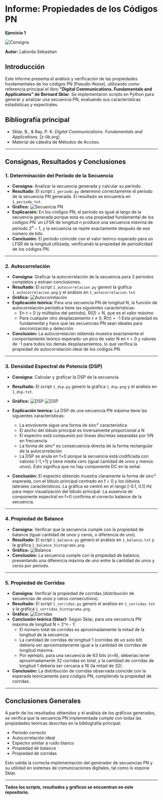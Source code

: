 # Informe: Propiedades de los Códigos PN

**Ejercicio 1**

![Consigna](Ejercicio_1/consigna.png)

**Autor:** Laborda Sebastian

## Introducción

Este informe presenta el análisis y verificación de las propiedades fundamentales de los códigos PN (Pseudo-Noise), utilizando como referencia principal el libro **"Digital Communications. Fundamentals and Applications" de Bernard Sklar**. Se implementaron scripts en Python para generar y analizar una secuencia PN, evaluando sus características estadísticas y espectrales.

## Bibliografía principal
- Sklar, B., & Ray, P. K. *Digital Communications. Fundamentals and Applications*. [z-lib.org]
- Material de cátedra de Métodos de Acceso.

---

## Consignas, Resultados y Conclusiones

### 1. Determinación del Período de la Secuencia
- **Consigna:** Analizar la secuencia generada y calcular su período.
- **Resultado:** El script `1_periodo.py` determinó correctamente el período de la secuencia PN generada. El resultado se encuentra en `1_periodo.txt`.
- **Gráfico:** ![Secuencia PN](Ejercicio_1/1_pn_sequence.png)
- **Explicación:** En los códigos PN, el período es igual al largo de la secuencia generada porque esta es una propiedad fundamental de los códigos PN: un LFSR de longitud n produce una secuencia máxima de período $2^n-1$, y la secuencia se repite exactamente después de ese número de bits.
- **Conclusión:** El período coincide con el valor teórico esperado para un LFSR de la longitud utilizada, verificando la propiedad de periodicidad de los códigos PN.

---

### 2. Autocorrelación
- **Consigna:** Graficar la autocorrelación de la secuencia para 3 períodos completos y extraer conclusiones.
- **Resultado:** El script `1_autocorrelacion.py` generó la gráfica `1_autocorrelacion.png` y el análisis en `1_autocorrelacion.txt`.
- **Gráfico:** ![Autocorrelación](Ejercicio_1/1_autocorrelacion.png)
- **Explicación teórica:**
  Para una secuencia PN de longitud N, la función de autocorrelación periódica tiene las siguientes características:
  - En τ = 0 (y múltiplos del período), R(0) = N, que es el valor máximo
  - Para cualquier otro desplazamiento τ ≠ 0, R(τ) = -1
  Esta propiedad es fundamental y hace que las secuencias PN sean ideales para sincronización y detección.
- **Conclusión:** La autocorrelación obtenida muestra exactamente el comportamiento teórico esperado: un pico de valor N en τ = 0 y valores de -1 para todos los demás desplazamientos, lo que verifica la propiedad de autocorrelación ideal de los códigos PN.

---

### 3. Densidad Espectral de Potencia (DSP)
- **Consigna:** Calcular y graficar la DSP de la secuencia.
- **Resultado:** El script `1_dsp.py` generó la gráfica `1_dsp.png` y el análisis en `1_dsp.txt`.
- **Gráfico:** ![DSP](Ejercicio_1/dsp_pn_sequence.png)
![DSP](Ejercicio_1/pn_sequence_temporal.png)

- **Explicación teórica:**
  La DSP de una secuencia PN máxima tiene las siguientes características:
  - La envolvente sigue una forma de sinc² característica
  - El ancho del lóbulo principal es inversamente proporcional a N
  - El espectro está compuesto por líneas discretas separadas por 1/N en frecuencia
  - La forma de sinc² es consecuencia directa de la forma rectangular de la autocorrelación
  - La DSP se anula en f=0 porque la secuencia está codificada con valores {-1,+1} y tiene media cero (igual cantidad de unos y menos unos). Esto significa que no hay componente DC en la señal.
- **Conclusión:** El espectro obtenido muestra claramente la forma de sinc² esperada, con el lóbulo principal centrado en f = 0 y los lóbulos laterales característicos. La gráfica se centró en el rango [-0.1, 0.1] Hz para mejor visualización del lóbulo principal. La ausencia de componente espectral en f=0 confirma el correcto balance de la secuencia.

---

### 4. Propiedad de Balance
- **Consigna:** Verificar que la secuencia cumple con la propiedad de balance (igual cantidad de unos y ceros, o diferencia de uno).
- **Resultado:** El script `1_balance.py` generó el análisis en `1_balance.txt` y la gráfica `1_balance_histograma.png`.
- **Gráfico:** ![Balance](Ejercicio_1/1_balance_histograma.png)
- **Conclusión:** La secuencia cumple con la propiedad de balance, presentando una diferencia máxima de uno entre la cantidad de unos y ceros por período.

---

### 5. Propiedad de Corridas
- **Consigna:** Verificar la propiedad de corridas (distribución de secuencias de unos y ceros consecutivos).
- **Resultado:** El script `1_corridas.py` generó el análisis en `1_corridas.txt` y la gráfica `1_corridas_histograma.png`.
- **Gráfico:** ![Corridas](Ejercicio_1/1_corridas_histograma.png)
- **Conclusión teórica (Sklar):**
  Según Sklar, para una secuencia PN máxima de longitud N = 2^n - 1:
  - El número total de corridas es aproximadamente la mitad de la longitud de la secuencia.
  - La cantidad de corridas de longitud 1 (corridas de un solo bit) debería ser aproximadamente igual a la cantidad de corridas de longitud máxima.
  - Por ejemplo, para una secuencia de 63 bits (n=6), deberías tener aproximadamente 32 corridas en total, y la cantidad de corridas de longitud 1 debería ser cercana a 16 (la mitad de 32).
- **Conclusión:** La distribución de corridas observada coincide con la esperada teóricamente para códigos PN, cumpliendo la propiedad de corridas.

---

## Conclusiones Generales

A partir de los resultados obtenidos y el análisis de los gráficos generados, se verifica que la secuencia PN implementada cumple con todas las propiedades teóricas descritas en la bibliografía principal:
- Período correcto
- Autocorrelación ideal
- Espectro similar a ruido blanco
- Propiedad de balance
- Propiedad de corridas

Esto valida la correcta implementación del generador de secuencias PN y su utilidad en sistemas de comunicaciones digitales, tal como lo expone Sklar.

---

**Todos los scripts, resultados y gráficos se encuentran en este repositorio.**